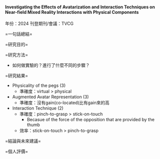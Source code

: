 #### Investigating the Effects of Avatarization and Interaction Techniques on Near-field Mixed Reality Interactions with Physical Components
年份：2024
刊登期刊/會議：TVCG

=一句話總結=

=研究目的=

=研究方法=
- 如何做實驗的？進行了什麼不同的步驟？

=研究結果=
- Physicality of the pegs (3)
	- 準確度：virtual > physical
- Augmented Avatar Representation (3)
	- 準確度：沒有gain(co-located)比有gain來的高
- Interaction Technique (2)
	- 準確度：pinch-to-grasp > stick-on-touch
		- Becasue of the force of the opposition that are provided by the thumb
	- 效率：stick-on-touch > pinch-to-grasp

=結論與未來建議=

=個人評價=
